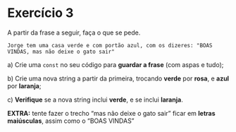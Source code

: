 # Exercício 3

A partir da frase a seguir, faça o que se pede.

```
Jorge tem uma casa verde e com portão azul, com os dizeres: "BOAS VINDAS, mas não deixe o gato sair"
```

a) Crie uma `const` no seu código para **guardar a frase** (com aspas e tudo);

b) Crie uma nova string a partir da primeira, trocando **verde** por **rosa**, e **azul** por **laranja**;

c) **Verifique** se a nova string inclui **verde**, e se inclui **laranja**.

**EXTRA:** tente fazer o trecho “mas não deixe o gato sair” ficar em **letras maiúsculas**, assim como o “BOAS VINDAS”

